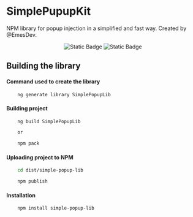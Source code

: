 # SimplePupupKit


NPM library for popup injection in a simplified and fast way. Created by @EmesDev.


<div align="center">
<img alt="Static Badge" src="https://img.shields.io/badge/Angular-v18-blue?style=plastic&logo=angular&logoColor=%23ff2e2e&logoSize=auto&labelColor=%23303030">
<img alt="Static Badge" src="https://img.shields.io/badge/NPM-v21-blue?style=plastic&logo=NPM&logoColor=red&logoSize=auto&labelColor=%23303030">
</div>


## Building the library 

<h4>Command used to create the library</h4>

```bash
    ng generate library SimplePopupLib
```
<h4>Building project</h4>

```bash
    ng build SimplePopupLib

    or

    npm pack
```

<h4>Uploading project to NPM</h4>

```bash
    cd dist/simple-popup-lib

    npm publish
```
<h4>Installation</h4>

```bash
    npm install simple-popup-lib
```